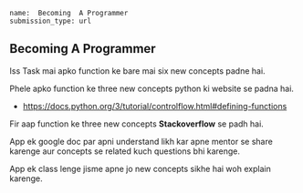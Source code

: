 ```ngMeta
name:  Becoming  A Programmer
submission_type: url
```
## Becoming A Programmer
Iss Task mai apko function ke bare mai six new concepts padne hai.

Phele apko function ke three new concepts python ki website se padna hai.

- https://docs.python.org/3/tutorial/controlflow.html#defining-functions

Fir aap function ke three new concepts **Stackoverflow** se padh hai.


App ek google doc par apni understand likh kar apne mentor se share karenge aur concepts se related kuch questions bhi karenge.

App ek class lenge jisme apne jo new concepts sikhe hai woh explain karenge.
